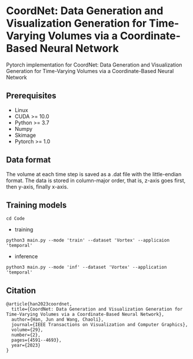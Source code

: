 # CoordNet: Data Generation and Visualization Generation for Time-Varying Volumes via a Coordinate-Based Neural Network
Pytorch implementation for CoordNet: Data Generation and Visualization Generation for Time-Varying Volumes via a Coordinate-Based Neural Network

## Prerequisites
- Linux
- CUDA >= 10.0
- Python >= 3.7
- Numpy
- Skimage
- Pytorch >= 1.0

## Data format

The volume at each time step is saved as a .dat file with the little-endian format. The data is stored in column-major order, that is, z-axis goes first, then y-axis, finally x-axis.

## Training models
```
cd Code 
```

- training
```
python3 main.py --mode 'train' --dataset 'Vortex' --applicaion 'temporal'
```

- inference
```
python3 main.py --mode 'inf' --dataset 'Vortex' --application 'temporal'
```

## Citation 
```
@article{han2023coordnet,
  title={CoordNet: Data Generation and Visualization Generation for Time-Varying Volumes via a Coordinate-Based Neural Network},
  author={Han, Jun and Wang, Chaoli},
  journal={IEEE Transactions on Visualization and Computer Graphics},
  volume={29},
  number={2},
  pages={4591--4693},
  year={2023}
}
